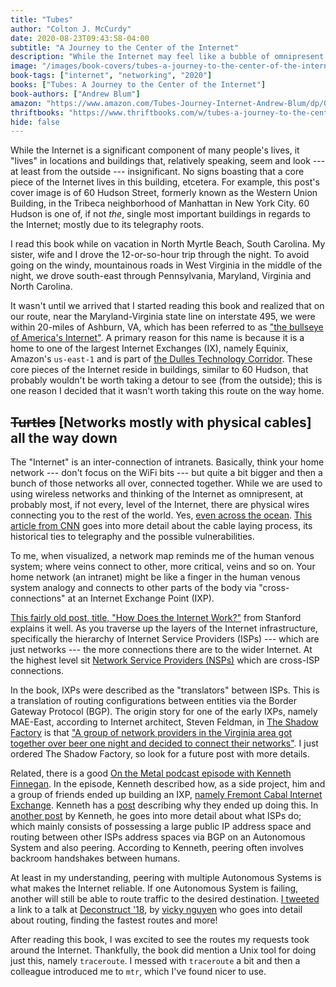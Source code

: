 ```yaml
---
title: "Tubes"
author: "Colton J. McCurdy"
date: 2020-08-23T09:43:58-04:00
subtitle: "A Journey to the Center of the Internet"
description: "While the Internet may feel like a bubble of omnipresent connectivity, the core of the Internet is localized to relatively few places; like Ashburn, Virginia or 60 Hudson Street in New York City. This book takes a journey to these few places that are the foundation of the Internet."
image: "/images/book-covers/tubes-a-journey-to-the-center-of-the-internet/cover.jpg"
book-tags: ["internet", "networking", "2020"]
books: ["Tubes: A Journey to the Center of the Internet"]
book-authors: ["Andrew Blum"]
amazon: "https://www.amazon.com/Tubes-Journey-Internet-Andrew-Blum/dp/0061994952"
thriftbooks: "https://www.thriftbooks.com/w/tubes-a-journey-to-the-center-of-the-internet_andrew--blum/323183/item/40202917/?mkwid=3KrTPiKg%7cdc&pcrid=11558858306&pkw=&pmt=be&slid=&product=40202917&plc=&pgrid=3970769380&ptaid=pla-1101002865068&utm_source=bing&utm_medium=cpc&utm_campaign=Bing+Shopping+%7c+Computers+&+Technology&utm_term=&utm_content=3KrTPiKg%7cdc%7cpcrid%7c11558858306%7cpkw%7c%7cpmt%7cbe%7cproduct%7c40202917%7cslid%7c%7cpgrid%7c3970769380%7cptaid%7cpla-1101002865068%7c&msclkid=4282c3af30ca1757f73a9ce8ad9dbb06#isbn=0061994936&idiq=40202917"
hide: false
---
```


While the Internet is a significant component of many people's lives, it "lives" in
locations and buildings that, relatively speaking, seem and look --- at least from
the outside --- insignificant. No signs boasting that a core piece of the
Internet lives in this building, etcetera. For example, this post's cover image is
of 60 Hudson Street, formerly known as the Western Union Building, in
the Tribeca neighborhood of Manhattan in New York City. 60 Hudson is one of, if not _the_,
single most important buildings in regards to the Internet; mostly due to its
telegraphy roots.

I read this book while on vacation in North Myrtle Beach, South Carolina. My sister,
wife and I drove the 12-or-so-hour trip through the night. To avoid going on the
windy, mountainous roads in West Virginia in the middle of the night,
we drove south-east through Pennsylvania, Maryland, Virginia and North Carolina.

It wasn't until we arrived that I started reading this book and realized that on our
route, near the Maryland-Virginia state line on interstate 495, we were within 20-miles
of Ashburn, VA, which has been referred to as ["the bullseye of America's Internet"](https://gizmodo.com/the-bullseye-of-america-s-internet-5913934).
A primary reason for this name is because it is a home to one of the largest Internet Exchanges (IX),
namely Equinix, Amazon's `us-east-1` and is part of [the Dulles Technology Corridor](https://en.wikipedia.org/wiki/Dulles_Technology_Corridor).
These core pieces of the Internet reside in buildings, similar to 60 Hudson, that
probably wouldn't be worth taking a detour to see (from the outside); this is
one reason I decided that it wasn't worth taking this route on the way home.

## ~~Turtles~~ [Networks mostly with physical cables] all the way down

The "Internet" is an inter-connection of intranets. Basically, think your home network --- don't
focus on the WiFi bits --- but quite a bit bigger and then a bunch of those networks all over, connected
together. While we are used to using wireless networks and thinking of the Internet as
omnipresent, at probably most, if not every, level of the Internet, there are physical wires
connecting you to the rest of the world. Yes, [even across the ocean](https://www.submarinecablemap.com/#/).
[This article from CNN](https://www.cnn.com/2019/07/25/asia/internet-undersea-cables-intl-hnk/index.html)
goes into more detail about the cable laying process, its historical ties to telegraphy
and the possible vulnerabilities.

To me, when visualized, a network map reminds me of the human venous system; where veins
connect to other, more critical, veins and so on. Your home network
(an intranet) might be like a finger in the human venous system analogy
and connects to other parts of the body via "cross-connections" at an Internet Exchange
Point (IXP).

[This fairly old post, title, "How Does the Internet Work?"](https://web.stanford.edu/class/msande91si/www-spr04/readings/week1/InternetWhitepaper.htm)
from Stanford explains it well. As you traverse up the layers of the Internet infrastructure,
specifically the hierarchy of Internet Service Providers (ISPs) --- which are just
networks --- the more connections there are to the
wider Internet. At the highest level sit [Network Service Providers (NSPs)](https://broadbandnow.com/All-Providers)
which are cross-ISP connections.

In the book, IXPs were described as the
"translators" between ISPs.
This is a translation of routing configurations between entities via the
Border Gateway Protocol (BGP). The origin story for
one of the early IXPs, namely MAE-East, according to Internet architect, Steven Feldman, in [The Shadow Factory](https://books.google.com/books?id=8zJmxWNTxrwC&pg=PA187&lpg=PA187&dq=uunet+office+mae-east#v=onepage&q=uunet%20office%20mae-east&f=false)
is that ["A group of network providers in the Virginia area got together over beer
one night and decided to connect their networks"](https://books.google.com/books?id=8zJmxWNTxrwC&pg=PA187&lpg=PA187&dq=uunet+office+mae-east#v=onepage&q=uunet%20office%20mae-east&f=false).
I just ordered The Shadow Factory, so look for a future post with more details.

Related, there is a good [On the Metal podcast episode with Kenneth Finnegan](https://oxide.computer/podcast/on-the-metal-6-kenneth-finnegan/).
In the episode, Kenneth described how, as a side project, him and a group of friends ended
up building an IXP, [namely Fremont Cabal Internet Exchange](https://fcix.net/).
Kenneth has a [post](https://blog.thelifeofkenneth.com/2018/04/creating-internet-exchange-for-even.html)
describing why they ended up doing this. In [another post](https://blog.thelifeofkenneth.com/2017/11/creating-autonomous-system-for-fun-and.html)
by Kenneth, he goes into more detail about what ISPs do; which mainly consists of possessing
a large public IP address space and routing between other ISPs address spaces via
BGP on an Autonomous System and also peering. According to Kenneth, peering often
involves backroom handshakes between humans.

At least in my understanding, peering with multiple Autonomous Systems is what makes the Internet reliable. If
one Autonomous System is failing, another will still be able to route traffic to
the desired destination.
[I tweeted](https://twitter.com/mccurdycolton/status/1296854230184144897?s=20)
a link to a talk at [Deconstruct '18](https://www.deconstructconf.com/2018),
by [vicky nguyen](https://twitter.com/wickyvinn) who goes into detail about routing,
finding the fastest routes and more!

After reading this book, I was excited to see the routes my requests took around
the Internet. Thankfully, the book did mention a Unix tool for doing just this, namely
`traceroute`. I messed with `traceroute` a bit and then a colleague introduced
me to `mtr`, which I've found nicer to use.

